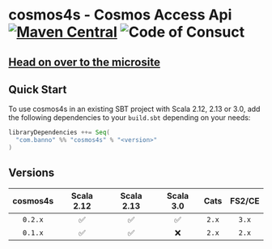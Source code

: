 # cosmos4s - Cosmos Access Api [![Maven Central](https://maven-badges.herokuapp.com/maven-central/com.banno/cosmos4s_2.13/badge.svg)](https://maven-badges.herokuapp.com/maven-central/com.banno/cosmos4s_2.13) ![Code of Consuct](https://img.shields.io/badge/Code%20of%20Conduct-Scala-blue.svg)

## [Head on over to the microsite](https://banno.github.io/cosmos4s)

## Quick Start

To use cosmos4s in an existing SBT project with Scala 2.12, 2.13 or 3.0, add the following dependencies to your
`build.sbt` depending on your needs:

```scala
libraryDependencies ++= Seq(
  "com.banno" %% "cosmos4s" % "<version>"
)
```

## Versions

| cosmos4s | Scala 2.12 | Scala 2.13 | Scala 3.0 | Cats  | FS2/CE |
| :------: | :--------: | :--------: | :-------: | :---: | :----: |
| `0.2.x`  | ✅         | ✅         | ✅        | `2.x` | `3.x`  |
| `0.1.x`  | ✅         | ✅         | ❌        | `2.x` | `2.x`  |
